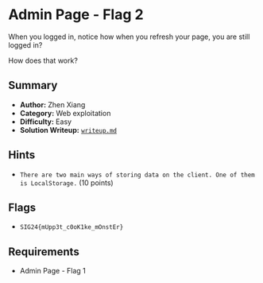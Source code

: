 # Admin Page - Flag 2

When you logged in, notice how when you refresh your page, you are still logged in?

How does that work?

## Summary
- **Author:** Zhen Xiang
- **Category:** Web exploitation
- **Difficulty:** Easy
- **Solution Writeup:** [`writeup.md`](./soln/writeup.md)

## Hints
- `There are two main ways of storing data on the client. One of them is LocalStorage.` (10 points)

## Flags
- `SIG24{mUpp3t_c0oK1ke_mOnstEr}`

## Requirements
- Admin Page - Flag 1
